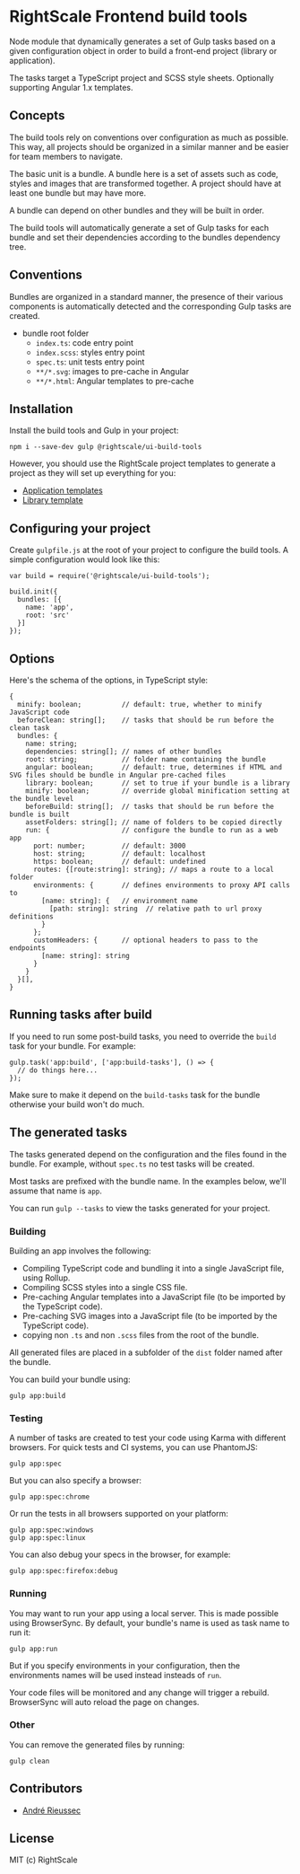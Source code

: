 # RightScale Frontend build tools

Node module that dynamically generates a set of Gulp tasks based on a given configuration object in order to build a front-end project (library or application).

The tasks target a TypeScript project and SCSS style sheets. Optionally supporting Angular 1.x templates.

## Concepts

The build tools rely on conventions over configuration as much as possible. This way, all projects should be organized in a similar manner and be easier for team members to navigate.

The basic unit is a bundle. A bundle here is a set of assets such as code, styles and images that are transformed together. A project should have at least one bundle but may have more.

A bundle can depend on other bundles and they will be built in order.

The build tools will automatically generate a set of Gulp tasks for each bundle and set their dependencies according to the bundles dependency tree.

## Conventions

Bundles are organized in a standard manner, the presence of their various components is automatically detected and the corresponding Gulp tasks are created.

- bundle root folder
  - `index.ts`: code entry point
  - `index.scss`: styles entry point
  - `spec.ts`: unit tests entry point
  - `**/*.svg`: images to pre-cache in Angular
  - `**/*.html`: Angular templates to pre-cache

## Installation

Install the build tools and Gulp in your project:

    npm i --save-dev gulp @rightscale/ui-build-tools

However, you should use the RightScale project templates to generate a project as they will set up everything for you:

- [Application templates](https://github.com/rightscale/scfld-rs-app)
- [Library template](https://github.com/rightscale/scfld-rs-library)

## Configuring your project

Create `gulpfile.js` at the root of your project to configure the build tools. A simple configuration would look like this:

    var build = require('@rightscale/ui-build-tools');

    build.init({
      bundles: [{
        name: 'app',
        root: 'src'
      }]
    });

## Options

Here's the schema of the options, in TypeScript style:

    {
      minify: boolean;          // default: true, whether to minify JavaScript code
      beforeClean: string[];    // tasks that should be run before the clean task
      bundles: {
        name: string;
        dependencies: string[]; // names of other bundles
        root: string;           // folder name containing the bundle
        angular: boolean;       // default: true, determines if HTML and SVG files should be bundle in Angular pre-cached files
        library: boolean;       // set to true if your bundle is a library
        minify: boolean;        // override global minification setting at the bundle level
        beforeBuild: string[];  // tasks that should be run before the bundle is built
        assetFolders: string[]; // name of folders to be copied directly
        run: {                  // configure the bundle to run as a web app
          port: number;         // default: 3000
          host: string;         // default: localhost
          https: boolean;       // default: undefined
          routes: {[route:string]: string}; // maps a route to a local folder
          environments: {       // defines environments to proxy API calls to
            [name: string]: {   // environment name
              [path: string]: string  // relative path to url proxy definitions 
            }
          };
          customHeaders: {      // optional headers to pass to the endpoints
            [name: string]: string
          }
        }
      }[],
    }

## Running tasks after build

If you need to run some post-build tasks, you need to override the `build` task for your bundle. For example:

    gulp.task('app:build', ['app:build-tasks'], () => {
      // do things here...
    });

Make sure to make it depend on the `build-tasks` task for the bundle otherwise your build won't do much.

## The generated tasks

The tasks generated depend on the configuration and the files found in the bundle. For example, without `spec.ts` no test tasks will be created.

Most tasks are prefixed with the bundle name. In the examples below, we'll assume that name is `app`.

You can run `gulp --tasks` to view the tasks generated for your project.

### Building

Building an app involves the following:

- Compiling TypeScript code and bundling it into a single JavaScript file, using Rollup.
- Compiling SCSS styles into a single CSS file.
- Pre-caching Angular templates into a JavaScript file (to be imported by the TypeScript code).
- Pre-caching SVG images into a JavaScript file (to be imported by the TypeScript code).
- copying non `.ts` and non `.scss` files from the root of the bundle. 

All generated files are placed in a subfolder of the `dist` folder named after the bundle.

You can build your bundle using:

    gulp app:build

### Testing

A number of tasks are created to test your code using Karma with different browsers. For quick tests and CI systems, you can use PhantomJS:

    gulp app:spec

But you can also specify a browser:

    gulp app:spec:chrome

Or run the tests in all browsers supported on your platform:

    gulp app:spec:windows
    gulp app:spec:linux

You can also debug your specs in the browser, for example:

    gulp app:spec:firefox:debug

### Running

You may want to run your app using a local server. This is made possible using BrowserSync. By default, your bundle's name is used as task name to run it:

    gulp app:run

But if you specify environments in your configuration, then the environments names will be used instead insteads of `run`.

Your code files will be monitored and any change will trigger a rebuild. BrowserSync will auto reload the page on changes.

### Other

You can remove the generated files by running:

    gulp clean

## Contributors

* [André Rieussec](https://github.com/ventajou)

## License

MIT (c) RightScale
